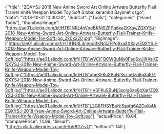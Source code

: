 {
	"title": "ZQXYSJ 2018 New Anime Sword Art Online Artware Butterfly Flail Trainer Knife Weapon Model Toy Soft Global kerambit Bayonet csgo",
	"date": "2018-10-31 10:30:20",
	"SubCat": ["Tools"],
	"categories": ["Hand Tools"],
	"thumbnailImage": "https://ae01.alicdn.com/kf/HTB1NRL4nVooBKNjSZFPq6xa2XXay/ZQXYSJ-2018-New-Anime-Sword-Art-Online-Artware-Butterfly-Flail-Trainer-Knife-Weapon-Model-Toy-Soft.jpg_220x220.jpg",
	"BigImage": ["https://ae01.alicdn.com/kf/HTB1NRL4nVooBKNjSZFPq6xa2XXay/ZQXYSJ-2018-New-Anime-Sword-Art-Online-Artware-Butterfly-Flail-Trainer-Knife-Weapon-Model-Toy-Soft.jpg","https://ae01.alicdn.com/kf/HTB1wVCIFQCWBuNjy0Faq6xUlXXai/ZQXYSJ-2018-New-Anime-Sword-Art-Online-Artware-Butterfly-Flail-Trainer-Knife-Weapon-Model-Toy-Soft.jpg","https://ae01.alicdn.com/kf/HTB1qheKFKuSBuNjSsziq6zq8pXaE/ZQXYSJ-2018-New-Anime-Sword-Art-Online-Artware-Butterfly-Flail-Trainer-Knife-Weapon-Model-Toy-Soft.jpg","https://ae01.alicdn.com/kf/HTB1rIV0FKuSBuNjSsplq6ze8pXar/ZQXYSJ-2018-New-Anime-Sword-Art-Online-Artware-Butterfly-Flail-Trainer-Knife-Weapon-Model-Toy-Soft.jpg","https://ae01.alicdn.com/kf/HTB1L2G8FHSYBuNjSspfq6AZCpXaU/ZQXYSJ-2018-New-Anime-Sword-Art-Online-Artware-Butterfly-Flail-Trainer-Knife-Weapon-Model-Toy-Soft.jpg"],
	"actualPrice": 10.04,
	"comparePrice": 14.99,
	"linkurl": "http://s.click.aliexpress.com/e/bV8G7rvO",
	"inStock": 140
}
